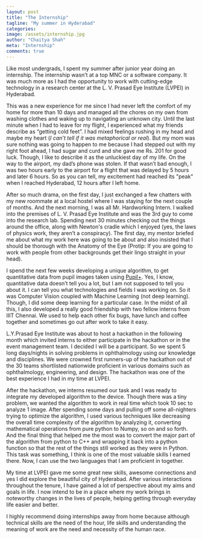 ```yaml
---
layout: post
title: "The Internship"
tagline: "My summer in Hyderabad"
categories:
image: /assets/internship.jpg
author: "Chaitya Shah"
meta: "Internship"
comments: true
---
```



Like most undergrads, I spent my summer after junior year doing an internship. The internship wasn’t at a top MNC or a software company. It was much more as I had the opportunity to work with cutting-edge technology in a research center at the L. V. Prasad Eye Institute (LVPEI) in Hyderabad. 

This was a new experience for me since I had never left the comfort of my home for more than 10 days and managed all the chores on my own from washing clothes and waking up to navigating an unknown city. Until the last minute when I had to leave for my flight, I experienced what my friends describe as “getting cold feet”. I had mixed feelings rushing in my head and maybe my heart (_I can’t tell if it was metaphorical or real_). But my mom was sure nothing was going to happen to me because I had stepped out with my right foot ahead, I had sugar and curd and she gave me Rs. 201 for good luck. Though, I like to describe it as the unluckiest day of my life. On the way to the airport, my dad’s phone was stolen. If that wasn’t bad enough, I was two hours early to the airport for a flight that was delayed by 5 hours and later 6 hours. So as you can tell, my excitement had reached its "peak" when I reached Hyderabad, 12 hours after I left home.

After so much drama, on the first day, I just exchanged a few chatters with my new roommate at a local hostel where I was staying for the next couple of months. And the next morning, I was all Mr. Hardworking Intern. I walked into the premises of L. V. Prasad Eye Institute and was the 3rd guy to come into the research lab. Spending next 30 minutes checking out the things around the office, along with Newton's cradle which I enjoyed (yes, the laws of physics work, they aren’t a conspiracy). The first day, my mentor briefed me about what my work here was going to be about and also insisted that I should be thorough with the Anatomy of the Eye (Protip: If you are going to work with people from other backgrounds get their lingo straight in your head).

I spend the next few weeks developing a unique algorithm, to get quantitative data from pupil images taken using [Pupil+](http://lvpmitra.com/projects/). Yes, I know, quantitative data doesn’t tell you a lot, but I am not supposed to tell you about it. I can tell you what technologies and fields I was working on. So it was Computer Vision coupled with Machine Learning (not deep learning). Though, I did some deep learning for a particular case. In the midst of all this, I also developed a really good friendship with two fellow interns from IIIT Chennai. We used to help each other fix bugs, have lunch and coffee together and sometimes go out after work to take it easy. 

L.Y.Prasad Eye Institute was about to host a hackathon in the following month which invited interns to either participate in the hackathon or in the event management team. I decided I will be a participant. So we spent 5 long days/nights in solving problems in ophthalmology using our knowledge and disciplines. We were crowned first runners-up of the hackathon out of the 30 teams shortlisted nationwide proficient in various domains such as ophthalmology, engineering, and design. The hackathon was one of the best experience I had in my time at LVPEI. 

After the hackathon, we interns resumed our task and I was ready to integrate my developed algorithm to the device. Though there was a tiny problem, we wanted the algorithm to work in real time which took 10 sec to analyze 1 image. After spending some days and pulling off some all-nighters trying to optimize the algorithm, I used various techniques like decreasing the overall time complexity of the algorithm by analyzing it, converting mathematical operations from pure python to Numpy, so on and so forth. And the final thing that helped me the most was to convert the major part of the algorithm from python to C++ and wrapping it back into a python function so that the rest of the things still worked as they were in Python. This task was something, I think is one of the most valuable skills I earned there. Now, I can use the two languages that I am proficient in together.

My time at LVPEI gave me some great new skills, awesome connections and yes I did explore the beautiful city of Hyderabad. After various interactions throughout the tenure, I have gained a lot of perspective about my aims and goals in life. I now intend to be in a place where my work brings in noteworthy changes in the lives of people, helping getting through everyday life easier and better. 

I highly recommend doing internships away from home because although technical skills are the need of the hour, life skills and understanding the meaning of work are the need and necessity of the human race.
